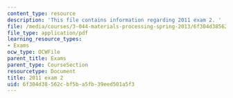 ```yaml
---
content_type: resource
description: 'This file contains information regarding 2011 exam 2. '
file: /media/courses/3-044-materials-processing-spring-2013/6f304d38562cbf5ba5fb39eed501a5f3_MIT3_044S13_2011exam2.pdf
file_type: application/pdf
learning_resource_types:
- Exams
ocw_type: OCWFile
parent_title: Exams
parent_type: CourseSection
resourcetype: Document
title: 2011 exam 2
uid: 6f304d38-562c-bf5b-a5fb-39eed501a5f3
---
```

